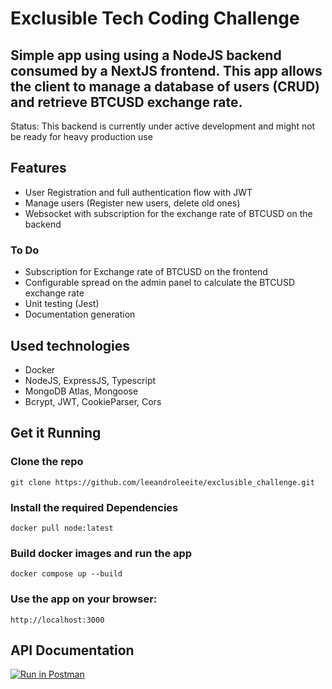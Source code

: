 # Exclusible Tech Coding Challenge

## Simple app using using a NodeJS backend consumed by a NextJS frontend. This app allows the client to manage a database of users (CRUD) and retrieve BTCUSD exchange rate.

Status: This backend is currently under active development and might not be ready for heavy production use

## Features

- User Registration and full authentication flow with JWT
- Manage users (Register new users, delete old ones)
- Websocket with subscription for the exchange rate of BTCUSD on the backend


### To Do

- Subscription for Exchange rate of BTCUSD on the frontend
- Configurable spread on the admin panel to calculate the BTCUSD exchange rate
- Unit testing (Jest)
- Documentation generation

## Used technologies

- Docker
- NodeJS, ExpressJS, Typescript
- MongoDB Atlas, Mongoose
- Bcrypt, JWT, CookieParser, Cors


## Get it Running

### Clone the repo
```
git clone https://github.com/leeandroleeite/exclusible_challenge.git
```

### Install the required Dependencies
```
docker pull node:latest
```

### Build docker images and run the app
```
docker compose up --build
```

### Use the app on your browser:
```
http://localhost:3000
```

## API Documentation
[![Run in Postman](https://run.pstmn.io/button.svg)](https://god.postman.co/run-collection/04a5c439f668951a6934?action=collection%2Fimport)